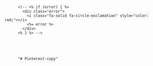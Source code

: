          <!-- <% if (error) { %>
            <div class="error">
              <i class="fa-solid fa-circle-exclamation" style="color: red;"></i>
              <%= error %>
            </div>
          <% } %> -->





          "# Pinterest-copy" 
